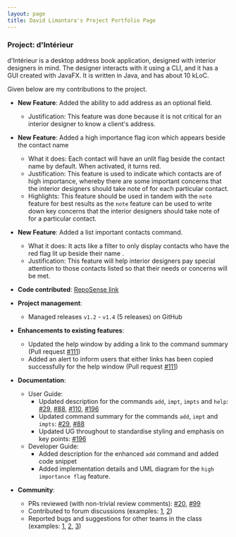 ```yaml
---
layout: page
title: David Limantara's Project Portfolio Page
---
```


### Project: d'Intérieur

d'Intérieur is a desktop address book application, designed with interior designers in mind. The designer interacts with it using a CLI, and it has a GUI created with JavaFX. It is written in Java, and has about 10 kLoC.


Given below are my contributions to the project.

* **New Feature**: Added the ability to add address as an optional field.
    * Justification: This feature was done because it is not critical for an interior designer to know a client's address.

* **New Feature**: Added a high importance flag icon which appears beside the contact name
  * What it does: Each contact will have an unlit flag beside the contact name by default. When activated, it turns red.
  * Justification: This feature is used to indicate which contacts are of high importance, whereby there are some important concerns that the interior designers should take note of for each particular contact.
  * Highlights: This feature should be used in tandem with the `note` feature for best results as the `note` feature can be used to write down key concerns that the interior designers should take note of for a particular contact.

* **New Feature**: Added a list important contacts command.
  * What it does: It acts like a filter to only display contacts who have the red flag lit up beside their name .
  * Justification: This feature will help interior designers pay special attention to those contacts listed so that their needs or concerns will be met.

* **Code contributed**: [RepoSense link](https://nus-cs2103-ay2122s2.github.io/tp-dashboard/?search=xsaints19x&breakdown=true&sort=groupTitle&sortWithin=title&since=2022-02-18&timeframe=commit&mergegroup=&groupSelect=groupByRepos&checkedFileTypes=docs~functional-code~test-code~other)

* **Project management**:
    * Managed releases `v1.2` - `v1.4` (5 releases) on GitHub

* **Enhancements to existing features**:
    * Updated the help window by adding a link to the command summary (Pull request [\#111](https://github.com/AY2122S2-CS2103T-T12-2/tp/pull/111))
    * Added an alert to inform users that either links has been copied successfully for the help window (Pull request [\#111](https://github.com/AY2122S2-CS2103T-T12-2/tp/pull/111))

* **Documentation**:
    * User Guide:
        * Updated description for the commands `add`, `impt`, `impts` and `help`: [\#29](https://github.com/AY2122S2-CS2103T-T12-2/tp/pull/29), [\#88](https://github.com/AY2122S2-CS2103T-T12-2/tp/pull/88), [\#110](https://github.com/AY2122S2-CS2103T-T12-2/tp/pull/110), [\#196](https://github.com/AY2122S2-CS2103T-T12-2/tp/pull/196)
        * Updated command summary for the commands `add`, `impt` and `impts`: [\#29](https://github.com/AY2122S2-CS2103T-T12-2/tp/pull/29), [\#88](https://github.com/AY2122S2-CS2103T-T12-2/tp/pull/88)
        * Updated UG throughout to standardise styling and emphasis on key points: [\#196](https://github.com/AY2122S2-CS2103T-T12-2/tp/pull/196)
    * Developer Guide:
        * Added description for the enhanced `add` command and added code snippet
        * Added implementation details and UML diagram for the `high importance flag` feature.

* **Community**:
    * PRs reviewed (with non-trivial review comments): [\#20](https://github.com/AY2122S2-CS2103T-T12-2/tp/pull/20), [\#99](https://github.com/AY2122S2-CS2103T-T12-2/tp/pull/99)
    * Contributed to forum discussions (examples: [1](https://github.com/nus-cs2103-AY2122S2/forum/issues/244), [2](https://github.com/nus-cs2103-AY2122S2/forum/issues/111))
    * Reported bugs and suggestions for other teams in the class (examples: [1](https://github.com/xSaints19x/ped/issues/1), [2](https://github.com/xSaints19x/ped/issues/2), [3](https://github.com/xSaints19x/ped/issues/3))

